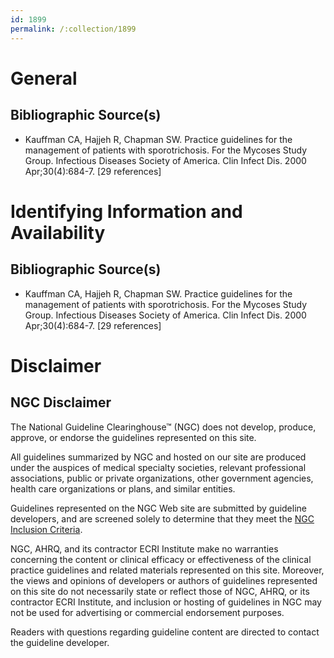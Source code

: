 ```yaml
---
id: 1899
permalink: /:collection/1899
---
```


# General

## Bibliographic Source(s)

- Kauffman CA, Hajjeh R, Chapman SW. Practice guidelines for the management of patients with sporotrichosis. For the Mycoses Study Group. Infectious Diseases Society of America. Clin Infect Dis. 2000 Apr;30(4):684-7. [29 references]

# Identifying Information and Availability

## Bibliographic Source(s)

- Kauffman CA, Hajjeh R, Chapman SW. Practice guidelines for the management of patients with sporotrichosis. For the Mycoses Study Group. Infectious Diseases Society of America. Clin Infect Dis. 2000 Apr;30(4):684-7. [29 references]

# Disclaimer

## NGC Disclaimer

The National Guideline Clearinghouse™ (NGC) does not develop, produce, approve, or endorse the guidelines represented on this site.

All guidelines summarized by NGC and hosted on our site are produced under the auspices of medical specialty societies, relevant professional associations, public or private organizations, other government agencies, health care organizations or plans, and similar entities.

Guidelines represented on the NGC Web site are submitted by guideline developers, and are screened solely to determine that they meet the [NGC Inclusion Criteria](/help-and-about/summaries/inclusion-criteria).

NGC, AHRQ, and its contractor ECRI Institute make no warranties concerning the content or clinical efficacy or effectiveness of the clinical practice guidelines and related materials represented on this site. Moreover, the views and opinions of developers or authors of guidelines represented on this site do not necessarily state or reflect those of NGC, AHRQ, or its contractor ECRI Institute, and inclusion or hosting of guidelines in NGC may not be used for advertising or commercial endorsement purposes.

Readers with questions regarding guideline content are directed to contact the guideline developer.

